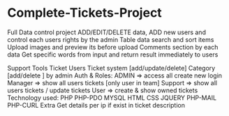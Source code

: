 # Complete-Tickets-Project
Full Data control project ADD/EDIT/DELETE data, ADD new users and control each users rights by the admin
Table data search and sort items
Upload images and preview its before upload
Comments section by each data
Get specific words from input and return result immediately to users

Support Tools
Ticket
Users
Ticket system [add/update/delete]
Category [add/delete ] by admin
Auth & Roles:
ADMIN => access all create new login
Manager => show all users tickets [only user in team]
Support => show all users tickets / update tickets
User => create & show owned tickets
Technology used:
PHP
PHP-PDO
MYSQL
HTML
CSS
JQUERY
PHP-MAIL
PHP-CURL
Extra
Get details per ip if exist in ticket description
